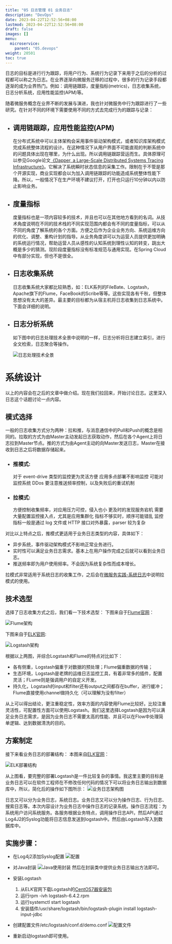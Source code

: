 ```yaml
---
title: "05 日志管理 01 业务日志"
description: "DevOps"
date: 2023-04-22T12:52:56+08:00
lastmod: 2023-04-22T12:52:56+08:00
draft: false
images: []
menu:
  microservice:
    parent: "05.devops"
weight: 20501
toc: true
---
```


日志的目标是进行行为跟踪，将用户行为、系统行为记录下来用于之后的分析的过程都可以称之为日志。在业界逐渐向微服务迁移的过程中，很多的行为记录手段都逐渐的成为业界热门。例如：调用链跟踪，度量指标(metrics)，日志收集系统，日志分析系统，应用性能监控(APM)等。

随着微服务概念在业界不断的发展与演进，我也针对微服务中行为跟踪进行了一些研究。在针对不同的环境下需要使用不同的方式去完成行为的跟踪与记录：

*   ## 调用链跟踪，应用性能监控(APM)

    在分布式系统中可以主体架构会采用事件驱动架构模式，或者知识库架构模式完成系统整体流程的设计。在这种情况下从用户界面不可能直观的判断系统中的问题具体出现在哪里，为什么出现。所以调用链跟踪营运而生。具体原理可以参见Google论文[《Dapper, a Large-Scale Distributed Systems Tracing Infrastructure》](http://bigbully.github.io/Dapper-translation/)。它解决了系统瞬时状态信息的采集工作。限制在于不管是那个开源实现，商业实现都会以为加入调用链跟踪的功能造成系统整体性能下降。所以，一般情况下在生产环境不建议打开，打开也只运行10分钟以内以防止影响业务。
*   ## 度量指标

    度量指标也是一项内容较多的技术，并且也可以在其他地方看到的名词。从技术角度说明在不同的技术栈的不同实现范围内都会有不同的度量指标，可以从不同的角度了解系统的各个方面。方便之后作为企业业务方向、系统运维方向的优化、调整、重构计划的指导。从业务角度讲可以为运营人员提供更加明确的系统运行情况，帮助运营人员从感性的认知系统到理性认知的转变，跳出大概是多少的猜测。现阶段度量指标没有标准规范与通用实现。在Spring Cloud中有部分实现，但也不是很全。
*   ## 日志收集系统

    日志收集系统大家都比较熟悉，如：ELK系列的FileBate、Logstash，Apache旗下的Flume，FaceBook的Scribe等等。这些实现各有千秋，但整体思想没有太大的差异。最主要的目标都为从宿主机将日志收集到日志系统中。下面会详细的说明。
*   ## 日志分析系统

    如下图中的日志处理技术全景中说明的一样，日志分析将日志建立索引，进行全文检索，日志聚合等操作。

    ![日志处理技术全景](http://upload-images.jianshu.io/upload_images/2454595-78fc7358ba883d4e?imageMogr2/auto-orient/strip%7CimageView2/2/w/1240)

# 系统设计
以上的内容会在之后的文章中做介绍。现在我们拉回来，开始讨论日志。这里深入日志这个话题讨论一点内容。

## 模式选择
一般的日志收集方式分为两种：拉和推，与消息通信中的Pull和Push的概念是相同的。拉取的方式为由Master主动发起日志获取动作，然后在各个Agent上将日志拉到Master节点。推的方式为由Agent主动的向Master发送日志，Master在接收到日志之后将数据存储起来。

*   ### 推模式:

    对于 event-drive 类型的监控更为灵活方便
    应用多点部署不影响监控
    可能对监控系统 DDos
    要注意推送频率控制，以及失败后的重试机制

*   ### 拉模式:

    方便控制收集频率，对应用压力可控，侵入也小
    更及时的发现服务宕机
    需要大量配置监控接入点，尤其是应用集群化
    指标不够实时，顺序可能错乱
    监控指标一般是通过 log 文件或 HTTP 接口对外暴露，parser 较为复杂

对比以上特点之后，推模式更适用于业务日志类型的内容，具体如下：

*   异步系统，事件驱动架构模式不影响正常业务进行。
*   实时性可以满足业务日志需求。基本上在用户操作完成之后就可以看到业务日志。
*   推送频率即为用户使用频率。不会因为系统复杂性而成本增长。

拉模式非常适用于系统日志的收集工作，之后会在[微服务实践-系统日志](https://www.jianshu.com/p/5077ec40ba97)中说明拉模式的使用。

## 技术选型

选择了日志收集方式之后，我们看一下技术选型：
下图来自于[Flume官网](https://flume.apache.org/FlumeUserGuide.html)：

![Flume架构](http://upload-images.jianshu.io/upload_images/2454595-29e6d084114c9b10?imageMogr2/auto-orient/strip%7CimageView2/2/w/1240)

下图来自于[ELK官网](https://www.elastic.co/guide/en/logstash/5.0/deploying-and-scaling.html):

![Logstash架构](http://upload-images.jianshu.io/upload_images/2454595-811d9477016b3f1a?imageMogr2/auto-orient/strip%7CimageView2/2/w/1240)

根据以上两图，并综合Logstash和Flume的特点对比如下：

*   各有侧重，Logstash偏重于对数据的预处理；Flume偏重数据的传输；
*   生态环境，Logstash是老牌的运维日志监控工具，有着非常多的插件，配置灵活；FLume则是强调用户的自定义开发。
*   持久化，Logstash的input和filter还有output之间都存在buffer，进行缓冲；Flume直接使用channel做持久化（可以理解为没有filter）

从上可以得出结论，更注重稳定性，效率方面的内容使用Flume比较好。比较注重灵活性，可配置性方面可以使用Logstash。我们这里选择Logstash是因为可以满足业务日志需求，是因为业务日志不需要太高的性能、并且可以在Flow中处理简单逻辑、达到数据清洗的目的。

## 方案制定

接下来看业务日志的部署结构：
本图来自[ELK官网](https://www.elastic.co/guide/en/logstash/current/deploying-and-scaling.html)：

![ELK部署结构](http://upload-images.jianshu.io/upload_images/2454595-dd3d6b3817e73820?imageMogr2/auto-orient/strip%7CimageView2/2/w/1240)

从上图看，要完整的部署Logstash是一件比较复杂的事情。我这里主要的目标是业务日志可以在软件工程师在不修改任何代码的情况下可以将业务日志输出到数据库中，所以，简化后的操作如下图所示：
![业务日志架构图](https://upload-images.jianshu.io/upload_images/2454595-4491ee350ab30a57.png?imageMogr2/auto-orient/strip%7CimageView2/2/w/1240)


日志又可以分为业务日志，系统日志。业务日志又可以分为操作日志、行为日志、搜索日志等。本次内容设计为业务日志中操作日志的记录系统。操作日志流程：为系统用户访问系统服务。各服务根据业务特点，调用操作日志API，然后API通过Log4J2的Syslog功能将日志信息发送到logstash中。然后由Logstash写入到数据库中。

## 实施步骤：
- 在Log4j2添加Syslog配置
![配置](https://upload-images.jianshu.io/upload_images/2454595-f0324ef4a8f409bc.png?imageMogr2/auto-orient/strip%7CimageView2/2/w/1240)
- 对Java封装
![Java使用封装](https://upload-images.jianshu.io/upload_images/2454595-e79ed51dc7f194d0.png?imageMogr2/auto-orient/strip%7CimageView2/2/w/1240)
然后在封装类中提供业务日志输出方法即可。
- 安装Logstash
    1. 从ELK官网下载Logstash的[CentOS7器安装包](https://artifacts.elastic.co/downloads/logstash/logstash-6.4.2.rpm)
    2. 运行rpm -ivh logstash-6.4.2.rpm
    3. 运行systemctl start logstash 
    4. 安装插件/usr/share/logstash/bin/logstash-plugin install logstash-input-jdbc
- 创建配置文件/etc/logstash/conf.d/demo.conf
![配置文件](https://upload-images.jianshu.io/upload_images/2454595-b9bad2034e42dcdc.png?imageMogr2/auto-orient/strip%7CimageView2/2/w/1240)

- 重新启动logstash即可使用。

